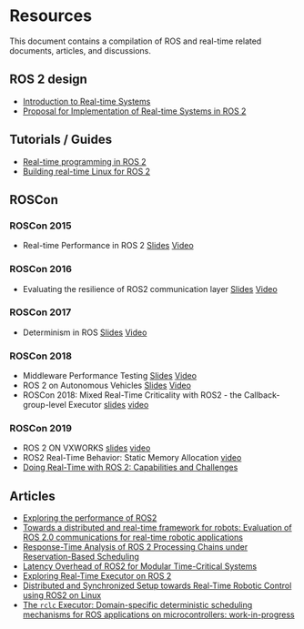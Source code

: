 # Resources

This document contains a compilation of ROS and real-time related documents, articles, and discussions.


## ROS 2 design 

- [Introduction to Real-time Systems](http://design.ros2.org/articles/realtime_background.html)
- [Proposal for Implementation of Real-time Systems in ROS 2](https://design.ros2.org/articles/realtime_proposal.html)


## Tutorials / Guides

- [Real-time programming in ROS 2](https://docs.ros.org/en/rolling/Tutorials/Real-Time-Programming.html)
- [Building real-time Linux for ROS 2](https://docs.ros.org/en/rolling/Tutorials/Building-Realtime-rt_preempt-kernel-for-ROS-2.html)


## ROSCon

### ROSCon 2015

- Real-time Performance in ROS 2 [Slides](https://roscon.ros.org/2015/presentations/RealtimeROS2.pdf) [Video](https://vimeo.com/142621778)

### ROSCon 2016

- Evaluating the resilience of ROS2 communication layer [Slides](https://roscon.ros.org/2016/presentations/rafal.kozik-ros2evaluation.pdf) [Video](https://vimeo.com/187705229)

### ROSCon 2017

- Determinism in ROS [Slides](https://roscon.ros.org/2017/presentations/ROSCon%202017%20Determinism%20in%20ROS.pdf) [Video](https://vimeo.com/236186712)

### ROSCon 2018

- Middleware Performance Testing [Slides](https://roscon.ros.org/2018/presentations/ROSCon2018_ROS2onAutonomousDrivingVehicles.pdf) [Video](https://vimeo.com/293257342)
- ROS 2 on Autonomous Vehicles [Slides](https://roscon.ros.org/2018/presentations/ROSCon2018_ROS2onAutonomousDrivingVehicles.pdf) [Video](https://vimeo.com/292695688)
- ROSCon 2018: Mixed Real-Time Criticality with ROS2 - the Callback-group-level Executor [slides](https://roscon.ros.org/2018/presentations/ROSCon2018_Lightning1_4.pdf) [video](https://vimeo.com/292707644)

### ROSCon 2019

- ROS 2 ON VXWORKS [slides](https://roscon.ros.org/2019/talks/roscon2019_ros2onvxworks.pdf) [video](https://vimeo.com/378682144)
- ROS2 Real-Time Behavior: Static Memory Allocation [video](https://vimeo.com/379127767)
- [Doing Real-Time with ROS 2: Capabilities and Challenges](https://www.apex.ai/roscon2019)


## Articles

- [Exploring the performance of ROS2](https://www.semanticscholar.org/paper/Exploring-the-performance-of-ROS2-Maruyama-Kato/8ea66e5c80705b09957caf2cf78b8041e7362a44)
- [Towards a distributed and real-time framework for robots: Evaluation of ROS 2.0 communications for real-time robotic applications](https://arxiv.org/pdf/1809.02595.pdf)
- [Response-Time Analysis of ROS 2 Processing Chains under Reservation-Based Scheduling](https://t-blass.de/papers/response-time-analysis-of-ros2.pdf)
- [Latency Overhead of ROS2 for Modular Time-Critical Systems](https://arxiv.org/pdf/2101.02074.pdf)
- [Exploring Real-Time Executor on ROS 2](https://ieeexplore.ieee.org/document/9301530)
- [Distributed and Synchronized Setup towards Real-Time Robotic Control using ROS2 on Linux](https://ieeexplore.ieee.org/document/9217010)
- [The ```rclc``` Executor: Domain-specific deterministic scheduling mechanisms for ROS applications on microcontrollers: work-in-progress](https://ieeexplore.ieee.org/document/9244014)
